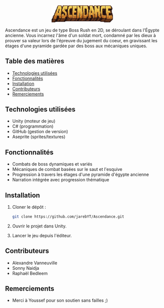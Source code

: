<p align="center">
  <img src="Assets/Img/logo_game.png" alt="Logo du jeu" width="200"/>
</p>

Ascendance est un jeu de type Boss Rush en 2D, se déroulant dans l'Égypte ancienne. Vous incarnez l'âme d'un soldat mort, condamné par les dieux à prouver sa valeur lors de l'épreuve du jugement du coeur, en gravissant les étages d'une pyramide gardée par des boss aux mécaniques uniques.

## Table des matières

* [Technologies utilisées](#technologies-utilisées)
* [Fonctionnalités](#fonctionnalités)
* [Installation](#installation)
* [Contributeurs](#contributeurs)
* [Remerciements](#remerciements)

## Technologies utilisées

* Unity (moteur de jeu)
* C# (programmation)
* GitHub (gestion de version)
* Aseprite (sprites/textures)

## Fonctionnalités

* Combats de boss dynamiques et variés
* Mécaniques de combat basées sur le saut et l'esquive
* Progression à travers les étages d'une pyramide d'égypte ancienne
* Narration intégrée avec progression thématique

## Installation

1. Cloner le dépôt :

   ```bash
   git clone https://github.com/jarebYT/Ascendance.git
   ```
2. Ouvrir le projet dans Unity.
3. Lancer le jeu depuis l'éditeur.

## Contributeurs

* Alexandre Vanneuville
* Sonny Naidja
* Raphaël Bedleem

## Remerciements

* Merci à Youssef pour son soutien sans failles ;)
